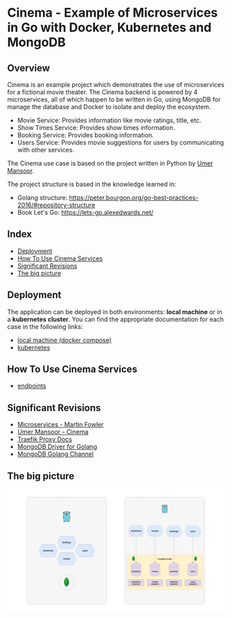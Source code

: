# Cinema - Example of Microservices in Go with Docker, Kubernetes and MongoDB

## Overview

Cinema is an example project which demonstrates the use of microservices for a fictional movie theater.
The Cinema backend is powered by 4 microservices, all of which happen to be written in Go, using MongoDB for manage the database and Docker to isolate and deploy the ecosystem.

 * Movie Service: Provides information like movie ratings, title, etc.
 * Show Times Service: Provides show times information.
 * Booking Service: Provides booking information.
 * Users Service: Provides movie suggestions for users by communicating with other services.

The Cinema use case is based on the project written in Python by [Umer Mansoor](https://github.com/umermansoor/microservices).

The project structure is based in the knowledge learned in:

* Golang structure: <https://peter.bourgon.org/go-best-practices-2016/#repository-structure>
* Book Let's Go: <https://lets-go.alexedwards.net/>

## Index

* [Deployment](#deployment)
* [How To Use Cinema Services](#how-to-use-cinema-services)
* [Significant Revisions](#significant-revisions)
* [The big picture](#the-big-picture)

## Deployment

The application can be deployed in both environments: **local machine** or in a **kubernetes cluster**. You can find the appropriate documentation for each case in the following links:

* [local machine (docker compose)](./docs/localhost.md)
* [kubernetes](./docs/kubernetes.md)

## How To Use Cinema Services

* [endpoints](./docs/endpoints.md)

## Significant Revisions

* [Microservices - Martin Fowler](http://martinfowler.com/articles/microservices.html)
* [Umer Mansoor - Cinema](https://github.com/umermansoor/microservices)
* [Traefik Proxy Docs](https://doc.traefik.io/traefik/)
* [MongoDB Driver for Golang](https://github.com/mongodb/mongo-go-driver)
* [MongoDB Golang Channel](https://www.youtube.com/c/MongoDBofficial/search?query=golang)

## The big picture

![overview](docs/images/overview.jpg)